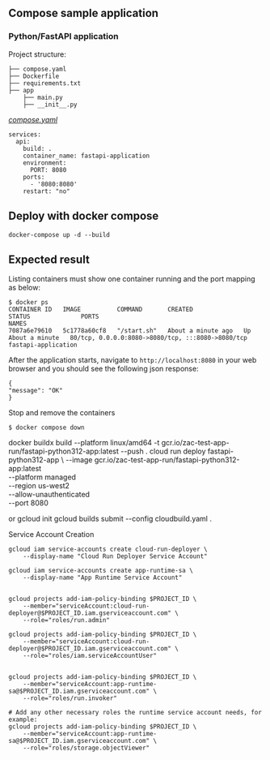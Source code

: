 ## Compose sample application
### Python/FastAPI application

Project structure:
```
├── compose.yaml
├── Dockerfile
├── requirements.txt
├── app
    ├── main.py
    ├── __init__.py

```

[_compose.yaml_](compose.yaml)
```
services:
  api:
    build: .
    container_name: fastapi-application
    environment:
      PORT: 8080
    ports:
      - '8080:8080'
    restart: "no"

```

## Deploy with docker compose

```shell
docker-compose up -d --build
```
## Expected result

Listing containers must show one container running and the port mapping as below:
```
$ docker ps
CONTAINER ID   IMAGE          COMMAND       CREATED              STATUS              PORTS                                               NAMES
7087a6e79610   5c1778a60cf8   "/start.sh"   About a minute ago   Up About a minute   80/tcp, 0.0.0.0:8080->8080/tcp, :::8080->8080/tcp   fastapi-application
```

After the application starts, navigate to `http://localhost:8080` in your web browser and you should see the following json response:
```
{
"message": "OK"
}
```

Stop and remove the containers
```
$ docker compose down
```


docker buildx build --platform linux/amd64 -t gcr.io/zac-test-app-run/fastapi-python312-app:latest --push . 
cloud run deploy fastapi-python312-app \  --image gcr.io/zac-test-app-run/fastapi-python312-app:latest \
  --platform managed \
  --region us-west2 \
  --allow-unauthenticated \
  --port 8080


or
gcloud init
gcloud builds submit --config cloudbuild.yaml .

Service Account Creation
```
gcloud iam service-accounts create cloud-run-deployer \
    --display-name "Cloud Run Deployer Service Account"

gcloud iam service-accounts create app-runtime-sa \
    --display-name "App Runtime Service Account"


gcloud projects add-iam-policy-binding $PROJECT_ID \
    --member="serviceAccount:cloud-run-deployer@$PROJECT_ID.iam.gserviceaccount.com" \
    --role="roles/run.admin"

gcloud projects add-iam-policy-binding $PROJECT_ID \
    --member="serviceAccount:cloud-run-deployer@$PROJECT_ID.iam.gserviceaccount.com" \
    --role="roles/iam.serviceAccountUser"


gcloud projects add-iam-policy-binding $PROJECT_ID \
    --member="serviceAccount:app-runtime-sa@$PROJECT_ID.iam.gserviceaccount.com" \
    --role="roles/run.invoker"

# Add any other necessary roles the runtime service account needs, for example:
gcloud projects add-iam-policy-binding $PROJECT_ID \
    --member="serviceAccount:app-runtime-sa@$PROJECT_ID.iam.gserviceaccount.com" \
    --role="roles/storage.objectViewer"
```